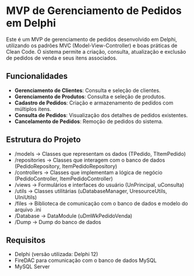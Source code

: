 # MVP de Gerenciamento de Pedidos em Delphi

Este é um MVP de gerenciamento de pedidos desenvolvido em Delphi, utilizando os padrões MVC (Model-View-Controller) e boas práticas de Clean Code. O sistema permite a criação, consulta, atualização e exclusão de pedidos de venda e seus itens associados.

## Funcionalidades

- **Gerenciamento de Clientes**: Consulta e seleção de clientes.
- **Gerenciamento de Produtos**: Consulta e seleção de produtos.
- **Cadastro de Pedidos**: Criação e armazenamento de pedidos com múltiplos itens.
- **Consulta de Pedidos**: Visualização dos detalhes de pedidos existentes.
- **Cancelamento de Pedidos**: Remoção de pedidos do sistema.

## Estrutura do Projeto

- /models -> Classes que representam os dados (TPedido, TItemPedido) 
- /repositories -> Classes que interagem com o banco de dados (PedidoRepository, ItemPedidoRepository) 
- /controllers -> Classes que implementam a lógica de negócio (PedidoController, ItemPedidoController) 
- /views -> Formulários e interfaces do usuário (UnPrincipal, uConsulta) 
- /utils -> Classes utilitárias (uDatabaseManager, UresourceUtils, UIniUtils)
- /files -> Biblioteca de comunicação com o banco de dados e modelo do arquivo .ini
- /Database -> DataModule (uDmWkPedidoVenda)
- /Dump -> Dump do banco de dados



## Requisitos

- Delphi (versão utilizada: Delphi 12)
- FireDAC para comunicação com o banco de dados MySQL
- MySQL Server
